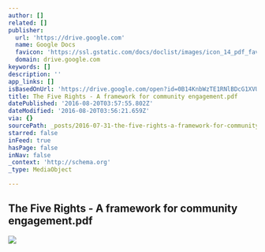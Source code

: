 ```yaml
---
author: []
related: []
publisher:
  url: 'https://drive.google.com'
  name: Google Docs
  favicon: 'https://ssl.gstatic.com/docs/doclist/images/icon_14_pdf_favicon.ico'
  domain: drive.google.com
keywords: []
description: ''
app_links: []
isBasedOnUrl: 'https://drive.google.com/open?id=0B14KnbWzTE1RNlBDcG1XVUxIUDA'
title: The Five Rights - A framework for community engagement.pdf
datePublished: '2016-08-20T03:57:55.802Z'
dateModified: '2016-08-20T03:56:21.659Z'
via: {}
sourcePath: _posts/2016-07-31-the-five-rights-a-framework-for-community-engagementpdf.md
starred: false
inFeed: true
hasPage: false
inNav: false
_context: 'http://schema.org'
_type: MediaObject

---
```

<article style=""><h1>The Five Rights - A framework for community engagement.pdf</h1><img src="https://lh6.googleusercontent.com/2MZB18jeye5MxaCd56IgtW7hBQ-dW0fLI9kpN2i4RzvMY_MHP99NZA=w1200-h630-p" /></article>
